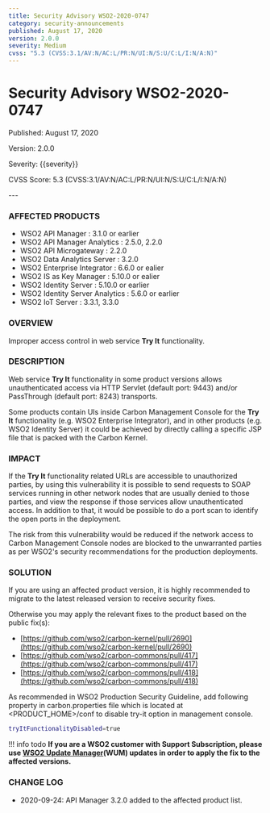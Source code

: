 ```yaml
---
title: Security Advisory WSO2-2020-0747
category: security-announcements
published: August 17, 2020
version: 2.0.0
severity: Medium
cvss: "5.3 (CVSS:3.1/AV:N/AC:L/PR:N/UI:N/S:U/C:L/I:N/A:N)"
---
```


# Security Advisory WSO2-2020-0747

<p class="doc-info">Published: August 17, 2020</p>
<p class="doc-info">Version: 2.0.0</p>
<p class="doc-info">Severity: {{severity}}</p>
<p class="doc-info">CVSS Score: 5.3 (CVSS:3.1/AV:N/AC:L/PR:N/UI:N/S:U/C:L/I:N/A:N)</p>
---

### AFFECTED PRODUCTS
* WSO2 API Manager : 3.1.0 or earlier
* WSO2 API Manager Analytics : 2.5.0, 2.2.0
* WSO2 API Microgateway : 2.2.0
* WSO2 Data Analytics Server : 3.2.0
* WSO2 Enterprise Integrator : 6.6.0 or ealier
* WSO2 IS as Key Manager : 5.10.0 or ealier   
* WSO2 Identity Server : 5.10.0 or earlier
* WSO2 Identity Server Analytics : 5.6.0 or earlier
* WSO2 IoT Server : 3.3.1, 3.3.0


### OVERVIEW
Improper access control in web service **Try It** functionality.


### DESCRIPTION
Web service **Try It** functionality in some product versions allows unauthenticated access via HTTP Servlet (default port: 9443) and/or PassThrough (default port: 8243) transports.

Some products contain UIs inside Carbon Management Console for the **Try It** functionality (e.g. WSO2 Enterprise Integrator), and in other products (e.g. WSO2 Identity Server) it could be achieved by directly calling a specific JSP file that is packed with the Carbon Kernel.


### IMPACT
If the **Try It** functionality related URLs are accessible to unauthorized parties, by using this vulnerability it is possible to send requests to SOAP services running in other network nodes that are usually denied to those parties, and view the response if those services allow unauthenticated access. In addition to that, it would be possible to do a port scan to identify the open ports in the deployment.

The risk from this vulnerability would be reduced if the network access to Carbon Management Console nodes are blocked to the unwarranted parties as per WSO2's security recommendations for the production deployments.


### SOLUTION
If you are using an affected product version, it is highly recommended to migrate to the latest released version to receive security fixes.

Otherwise you may apply the relevant fixes to the product based on the public fix(s):

* [https://github.com/wso2/carbon-kernel/pull/2690](https://github.com/wso2/carbon-kernel/pull/2690)
* [https://github.com/wso2/carbon-commons/pull/417](https://github.com/wso2/carbon-commons/pull/417)
* [https://github.com/wso2/carbon-commons/pull/418](https://github.com/wso2/carbon-commons/pull/418)

As recommended in WSO2 Production Security Guideline, add following property in carbon.properties file which is located at <PRODUCT_HOME\>/conf to disable try-it option in management console.

```bash
tryItFunctionalityDisabled=true
```

!!! info todo
    **If you are a WSO2 customer with Support Subscription, please use [WSO2 Update Manager](https://wso2.com/updates/wum)(WUM) updates in order to apply the fix to the affected versions.**


### CHANGE LOG
* 2020-09-24: API Manager 3.2.0 added to the affected product list.
